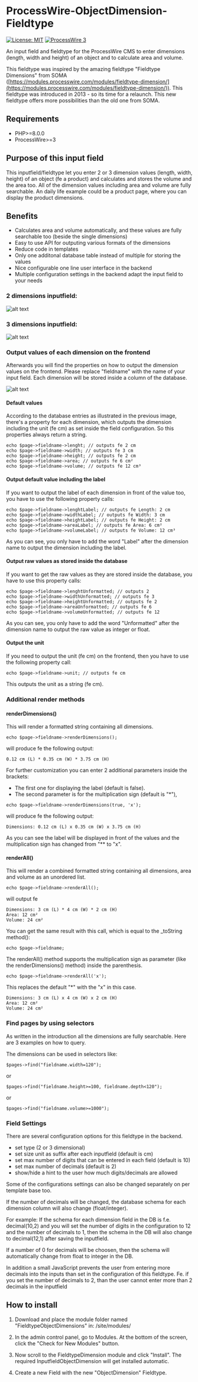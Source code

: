 # ProcessWire-ObjectDimension-Fieldtype
[![License: MIT](https://img.shields.io/badge/License-MIT-blue.svg)](https://opensource.org/licenses/MIT)
[![ProcessWire 3](https://img.shields.io/badge/ProcessWire-3.x-orange.svg)](https://github.com/processwire/processwire)

An input field and fieldtype for the ProcessWire CMS to enter dimensions (length, width and height) of an object and to calculate area and volume.

This fieldtype was inspired by the amazing fieldtype "Fieldtype Dimensions" from SOMA ([https://modules.processwire.com/modules/fieldtype-dimension/](https://modules.processwire.com/modules/fieldtype-dimension/)). This fieldtype was introduced in 2013 - so its time for a relaunch.
This new fieldtype offers more possibilities than the old one from SOMA.

## Requirements
* PHP>=8.0.0
* ProcessWire>=3

## Purpose of this input field

This inputfield/fieldtype let you enter 2 or 3 dimension values (length, width, height) of an object (fe a product) and calculates and stores the volume and the area too.
All of the dimension values including area and volume are fully searchable. An daily life example could be a product page, where you can display the product dimensions.

## Benefits
* Calculates area and volume automatically, and these values are fully searchable too (beside the single dimensions)
* Easy to use API for outputing various formats of the dimensions
* Reduce code in templates 
* Only one additonal database table instead of multiple for storing the values
* Nice configurable one line user interface in the backend
* Multiple configuration settings in the backend adapt the input field to your needs

### 2 dimensions inputfield:
![alt text](https://github.com/juergenweb/ProcessWire-ObjectDimension-Fieldtype/blob/master/images/objectdimensions1.png?raw=true)

### 3 dimensions inputfield:
![alt text](https://github.com/juergenweb/ProcessWire-ObjectDimension-Fieldtype/blob/master/images/objectdimensions2.png?raw=true)

### Output values of each dimension on the frontend

Afterwards you will find the properties on how to output the dimension values on the frontend. Please replace "fieldname" with the name of your input field.
Each dimension will be stored inside a column of the database.

![alt text](https://github.com/juergenweb/ProcessWire-ObjectDimension-Fieldtype/blob/master/images/database.png?raw=true)

#### Default values

According to the database entries as illustrated in the previous image, there's a property for each dimension, which outputs the dimension including the unit (fe cm) as set inside the field configuration. So this properties always return a string.

```
echo $page->fieldname->lenght; // outputs fe 2 cm
echo $page->fieldname->width; // outputs fe 3 cm
echo $page->fieldname->height; // outputs fe 2 cm
echo $page->fieldname->area; // outputs fe 6 cm²
echo $page->fieldname->volume; // outputs fe 12 cm³
```

#### Output default value including the label

If you want to output the label of each dimension in front of the value too, you have to use the following property calls:

```
echo $page->fieldname->lenghtLabel; // outputs fe Length: 2 cm
echo $page->fieldname->widthLabel; // outputs fe Width: 3 cm
echo $page->fieldname->heightLabel; // outputs fe Height: 2 cm
echo $page->fieldname->areaLabel; // outputs fe Area: 6 cm²
echo $page->fieldname->volumeLabel; // outputs fe Volume: 12 cm³
```
As you can see, you only have to add the word "Label" after the dimension name to output the dimension including the label. 

#### Output raw values as stored inside the database
If you want to get the raw values as they are stored inside the database, you have to use this property calls:

```
echo $page->fieldname->lenghtUnformatted; // outputs 2
echo $page->fieldname->widthUnformatted; // outputs fe 3
echo $page->fieldname->heightUnformatted; // outputs fe 2
echo $page->fieldname->areaUnformatted; // outputs fe 6
echo $page->fieldname->volumeUnformatted; // outputs fe 12
```
As you can see, you only have to add the word "Unformatted" after the dimension name to output the raw value as integer or float. 

#### Output the unit 
If you need to output the unit (fe cm) on the frontend, then you have to use the following property call:

```
echo $page->fieldname->unit; // outputs fe cm
```
This outputs the unit as a string (fe cm).

### Additional render methods

#### renderDimensions()
This will render a formatted string containing all dimensions.

```
echo $page->fieldname->renderDimensions(); 
```
will produce fe the following output:

```
0.12 cm (L) * 0.35 cm (W) * 3.75 cm (H)
```

For further customization you can enter 2 additional parameters inside the brackets:

- The first one for displaying the label (default is false).
- The second parameter is for the multiplication sign (default is "*"), 

```
echo $page->fieldname->renderDimensions(true, 'x');
```
will produce fe the following output:

```
Dimensions: 0.12 cm (L) x 0.35 cm (W) x 3.75 cm (H)
```
As you can see the label will be displayed in front of the values and the multiplication sign has changed from "** to "x".

#### renderAll()
This will render a combined formatted string containing all dimensions, area and volume as an unordered list.

```
echo $page->fieldname->renderAll();
```
will output fe
```
Dimensions: 3 cm (L) * 4 cm (W) * 2 cm (H)
Area: 12 cm²
Volume: 24 cm²
```

You can get the same result with this call, which is equal to the _toString method():

```
echo $page->fieldname;
```

The renderAll() method supports the multiplication sign as parameter (like the renderDimensions() method)  inside the parenthesis.

```
echo $page->fieldname->renderAll('x');
```

This replaces the default "*" with the "x" in this case.

```
Dimensions: 3 cm (L) x 4 cm (W) x 2 cm (H)
Area: 12 cm²
Volume: 24 cm²
```

### Find pages by using selectors

As written in the introduction all the dimensions are fully searchable. Here are 3 examples on how to query.

The dimensions can be used in selectors like:

`$pages->find("fieldname.width=120");`

or

`$pages->find("fieldname.height>=100, fieldname.depth<120");`

or

`$pages->find("fieldname.volume>=1000");`

### Field Settings

There are several configuration options for this fieldtype in the backend.

- set type (2 or 3 dimensional)
- set size unit as suffix after each inputfield (default is cm)
- set max number of digits that can be entered in each field (default is 10)
- set max number of decimals (default is 2)
- show/hide a hint to the user how much digits/decimals are allowed

Some of the configurations settings can also be changed separately on per template base too.

If the number of decimals will be changed, the database schema for each dimension column will also change (float/integer).

For example:
If the schema for each dimension field in the DB is f.e. decimal(10,2) and you will set the number of digits in the configuration to 12 and the number of decimals to 1, then the schema in the DB will also change to decimal(12,1) after saving the inputfield.

If a number of 0 for decimals will be choosen, then the schema will automatically change from float to integer in the DB.

In addition a small JavaScript prevents the user from entering more decimals into the inputs than set in the configuration of this fieldtype.
Fe. if you set the number of decimals to 2, than the user cannot enter more than 2 decimals in the inputfield

## How to install

1. Download and place the module folder named "FieldtypeObjectDimensions" in:
/site/modules/

2. In the admin control panel, go to Modules. At the bottom of the
screen, click the "Check for New Modules" button.

3. Now scroll to the FieldtypeDimension module and click "Install". The required InputfieldObjectDimension will get installed automatic.

4. Create a new Field with the new "ObjectDimension" Fieldtype.

